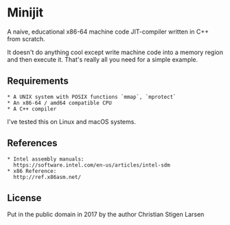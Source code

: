 Minijit
=======

A naive, educational x86-64 machine code JIT-compiler written in C++ from
scratch.

It doesn't do anything cool except write machine code into a memory region and
then execute it. That's really all you need for a simple example.

Requirements
------------

    * A UNIX system with POSIX functions `mmap`, `mprotect`
    * An x86-64 / amd64 compatible CPU
    * A C++ compiler

I've tested this on Linux and macOS systems.

References
----------

    * Intel assembly manuals:
      https://software.intel.com/en-us/articles/intel-sdm
    * x86 Reference:
      http://ref.x86asm.net/

License
-------

Put in the public domain in 2017 by the author Christian Stigen Larsen
